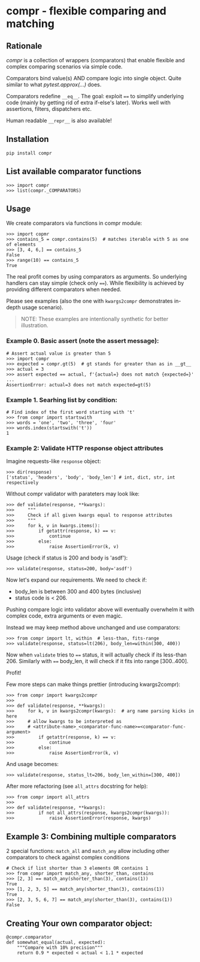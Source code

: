 # compr - flexible comparing and matching


## Rationale
_compr_ is a collection of wrappers (comparators) that enable flexible and complex comparing scenarios via simple code.

Comparators bind value(s) AND compare logic into single object.
Quite similar to what _pytest.approx(...)_ does.

Comparators redefine `__eq__`. The goal: exploit `==` to simplify underlying code (mainly by getting rid of extra if-else's later). Works well with assertions, filters, dispatchers etc.

Human readable `__repr__` is also available!


## Installation
```
pip install compr
```


## List available comparator functions
```
>>> import compr
>>> list(compr._COMPARATORS)
```


## Usage
We create comparators via functions in compr module:
```
>>> import copmr
>>> contains_5 = compr.contains(5)  # matches iterable with 5 as one of elements
>>> [3, 4, 6,] == contains_5
False
>>> range(10) == contains_5
True
```

The real profit comes by using comparators as arguments.
So underlying handlers can stay simple (check only `==`). While flexibility is achieved by providing different comparators when needed.

Please see examples (also the one with `kwargs2compr` demonstrates in-depth usage scenario).

> NOTE: These examples are intentionally synthetic for better illustration.

### Example 0. Basic assert (note the assert message):
```
# Assert actual value is greater than 5
>>> import compr
>>> expected = compr.gt(5)  # gt stands for greater than as in __gt__
>>> actual = 3
>>> assert expected == actual, f'{actual=} does not match {expected=}'
...
AssertionError: actual=3 does not match expected=gt(5)
```

### Example 1. Searhing list by condition:
```
# Find index of the first word starting with 't'
>>> from compr import startswith
>>> words = 'one', 'two', 'three', 'four'
>>> words.index(startswith('t'))
1
```

### Example 2: Validate HTTP response object attributes

Imagine requests-like `response` object:
```
>>> dir(response)
['status', 'headers', 'body', 'body_len'] # int, dict, str, int respectively
```

Without compr validator with parateters may look like:
```
>>> def validate(response, **kwargs):
>>>     """
>>>     Check if all given kwargs equal to response attributes
>>>     """
>>>     for k, v in kwargs.items():
>>>         if getattr(response, k) == v:
>>>             continue
>>>         else:
>>>             raise AssertionError(k, v)
```

Usage (check if status is 200 and body is 'asdf'):
```
>>> validate(response, status=200, body='asdf')
```

Now let's expand our requirements. We need to check if:
* body_len is between 300 and 400 bytes (inclusive)
* status code is < 206.

Pushing compare logic into validator above will eventually overwhelm it with complex
code, extra arguments or even magic.

Instead we may keep method above unchanged and use comparators:
```
>>> from compr import lt, within  # less-than, fits-range
>>> validate(response, status=lt(206), body_len=within(300, 400))
```

Now when `validate` tries to `==` status, it will actually check if its less-than 206.
Similarly with `==` body_len, it will check if it fits into range [300..400].

Profit!

Few more steps can make things prettier (introducing kwargs2compr):
```
>>> from compr import kwargs2compr
>>>
>>> def validate(response, **kwargs):
>>>     for k, v in kwargs2compr(kwargs):  # arg name parsing kicks in here
>>>     # allow kwargs to be interpreted as
>>>     # <attribute-name>_<comparator-func-name>=<comparator-func-argument>
>>>         if getattr(response, k) == v:
>>>             continue
>>>         else:
>>>             raise AssertionError(k, v)
```

And usage becomes:
```
>>> validate(response, status_lt=206, body_len_within=[300, 400])
```

After more refactoring (see `all_attrs` docstring for help):
```
>>> from compr import all_attrs
>>>
>>> def validate(response, **kwargs):
>>>         if not all_attrs(response, kwargs2compr(kwargs)):
>>>             raise AssertionError(response, kwargs)
```


## Example 3: Combining multiple comparators
2 special functions: `match_all` and `match_any` allow including other comparators to
check against complex conditions

```
# Check if list shorter than 3 elements OR contains 1
>>> from compr import match_any, shorter_than, contains
>>> [2, 3] == match_any(shorter_than(3), contains(1))
True
>>> [1, 2, 3, 5] == match_any(shorter_than(3), contains(1))
True
>>> [2, 3, 5, 6, 7] == match_any(shorter_than(3), contains(1))
False
```


## Creating Your own comparator object:
```
@compr.comparator
def somewhat_equal(actual, expected):
    """Compare with 10% precision"""
    return 0.9 * expected < actual < 1.1 * expected
```

